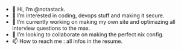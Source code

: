 - 👋 Hi, I’m @notastack.
- 👀 I’m interested in coding, devops stuff and making it secure.
- 🌱 I’m currently working on making my own site and optimazing all interview questions to the max.
- 💞️ I’m looking to collaborate on making the perfect nix config.
- 📫 How to reach me : all infos in the resume.

<!---
notastack/notastack is a ✨ special ✨ repository because its `README.md` (this file) appears on your GitHub profile.
You can click the Preview link to take a look at your changes.
--->
